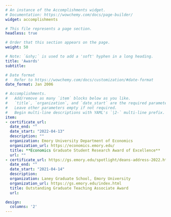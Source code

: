 ```yaml
---
# An instance of the Accomplishments widget.
# Documentation: https://wowchemy.com/docs/page-builder/
widget: accomplishments

# This file represents a page section.
headless: true

# Order that this section appears on the page.
weight: 50

# Note: `&shy;` is used to add a 'soft' hyphen in a long heading.
title: 'Awards'
subtitle:

# Date format
#   Refer to https://wowchemy.com/docs/customization/#date-format
date_format: Jan 2006

# Accomplishments.
#   Add/remove as many `item` blocks below as you like.
#   `title`, `organization`, and `date_start` are the required parameters.
#   Leave other parameters empty if not required.
#   Begin multi-line descriptions with YAML's `|2-` multi-line prefix.
item:
- certificate_url: 
  date_end: ""
  date_start: "2022-04-13"
  description: ""
  organization: Emory University Department of Economics
  organization_url: https://economics.emory.edu/
  title: **Economics Graduate Student Research Award of Excellence**
  url: ""
- certificate_url: https://gs.emory.edu/spotlight/deans-address-2022.html
  date_end: ""
  date_start: "2021-04-14"
  description:
  organization: Laney Graduate School, Emory University
  organization_url: https://gs.emory.edu/index.html
  title: Outstanding Graduate Teaching Associate Award
  url:

design:
  columns: '2' 
---
```


